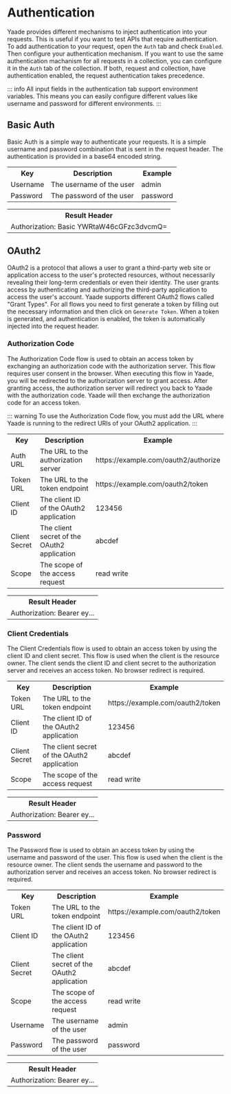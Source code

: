 # Authentication

Yaade provides different mechanisms to inject authentication into your requests. This is useful if you want to test APIs that require authentication.
To add authentication to your request, open the `Auth` tab and check `Enabled`. Then configure your authentication mechanism. If you want to use the same authentication machanism for all requests in a collection, you can configure it in the `Auth` tab of the collection. If both, request and collection, have authentication enabled, the request authentication takes precedence.

::: info
All input fields in the authentication tab support environment variables. This means you can easily configure different values like username and password for different environments.
:::

## Basic Auth

Basic Auth is a simple way to authenticate your requests. It is a simple username and password combination that is sent in the request header. The authentication is provided in a base64 encoded string.

<table>
    <tr>
        <th>Key</th>
        <th>Description</th>
        <th>Example</th>
    </tr>
    <tr>
        <td>Username</td>
        <td>The username of the user</td>
        <td>admin</td>
    </tr>
    <tr>
        <td>Password</td>
        <td>The password of the user</td>
        <td>password</td>
    </tr>
</table>

<table>
    <tr>
        <th>Result Header</th>
    </tr>
    <tr>
        <td>Authorization: Basic YWRtaW46cGFzc3dvcmQ=</td>
    </tr>
</table>

## OAuth2

OAuth2 is a protocol that allows a user to grant a third-party web site or application access to the user's protected resources, without necessarily revealing their long-term credentials or even their identity. The user grants access by authenticating and authorizing the third-party application to access the user's account. Yaade supports different OAuth2 flows called "Grant Types". For all flows you need to first generate a token by filling out the necessary information and then click on `Generate Token`. When a token is generated, and authentication is enabled, the token is automatically injected into the request header.

### Authorization Code

The Authorization Code flow is used to obtain an access token by exchanging an authorization code with the authorization server. This flow requires user consent in the browser. When executing this flow in Yaade, you will be redirected to the authorization server to grant access. After granting access, the authorization server will redirect you back to Yaade with the authorization code. Yaade will then exchange the authorization code for an access token.

::: warning
To use the Authorization Code flow, you must add the URL where Yaade is running to the redirect URIs of your OAuth2 application.
:::

<table>
    <tr>
        <th>Key</th>
        <th>Description</th>
        <th>Example</th>
    </tr>
    <tr>
        <td>Auth URL</td>
        <td>The URL to the authorization server</td>
        <td>https://example.com/oauth2/authorize</td>
    </tr>
    <tr>
        <td>Token URL</td>
        <td>The URL to the token endpoint</td>
        <td>https://example.com/oauth2/token</td>
    </tr>
    <tr>
        <td>Client ID</td>
        <td>The client ID of the OAuth2 application</td>
        <td>123456</td>
    </tr>
    <tr>
        <td>Client Secret</td>
        <td>The client secret of the OAuth2 application</td>
        <td>abcdef</td>
    </tr>
    <tr>
        <td>Scope</td>
        <td>The scope of the access request</td>
        <td>read write</td>
    </tr>
</table>

<table>
    <tr>
        <th>Result Header</th>
    </tr>
    <tr>
        <td>Authorization: Bearer ey...</td>
    </tr>
</table>

### Client Credentials

The Client Credentials flow is used to obtain an access token by using the client ID and client secret. This flow is used when the client is the resource owner. The client sends the client ID and client secret to the authorization server and receives an access token. No browser redirect is required.

<table>
    <tr>
        <th>Key</th>
        <th>Description</th>
        <th>Example</th>
    </tr>
    <tr>
        <td>Token URL</td>
        <td>The URL to the token endpoint</td>
        <td>https://example.com/oauth2/token</td>
    </tr>
    <tr>
        <td>Client ID</td>
        <td>The client ID of the OAuth2 application</td>
        <td>123456</td>
    </tr>
    <tr>
        <td>Client Secret</td>
        <td>The client secret of the OAuth2 application</td>
        <td>abcdef</td>
    </tr>
    <tr>
        <td>Scope</td>
        <td>The scope of the access request</td>
        <td>read write</td>
    </tr>
</table>

<table>
    <tr>
        <th>Result Header</th>
    </tr>
    <tr>
        <td>Authorization: Bearer ey...</td>
    </tr>
</table>

### Password

The Password flow is used to obtain an access token by using the username and password of the user. This flow is used when the client is the resource owner. The client sends the username and password to the authorization server and receives an access token. No browser redirect is required.

<table>
    <tr>
        <th>Key</th>
        <th>Description</th>
        <th>Example</th>
    </tr>
    <tr>
        <td>Token URL</td>
        <td>The URL to the token endpoint</td>
        <td>https://example.com/oauth2/token</td>
    </tr>
    <tr>
        <td>Client ID</td>
        <td>The client ID of the OAuth2 application</td>
        <td>123456</td>
    </tr>
    <tr>
        <td>Client Secret</td>
        <td>The client secret of the OAuth2 application</td>
        <td>abcdef</td>
    </tr>
    <tr>
        <td>Scope</td>
        <td>The scope of the access request</td>
        <td>read write</td>
    </tr>
    <tr>
        <td>Username</td>
        <td>The username of the user</td>
        <td>admin</td>
    </tr>
    <tr>
        <td>Password</td>
        <td>The password of the user</td>
        <td>password</td>
    </tr>
</table>

<table>
    <tr>
        <th>Result Header</th>
    </tr>
    <tr>
        <td>Authorization: Bearer ey...</td>
    </tr>
</table>
